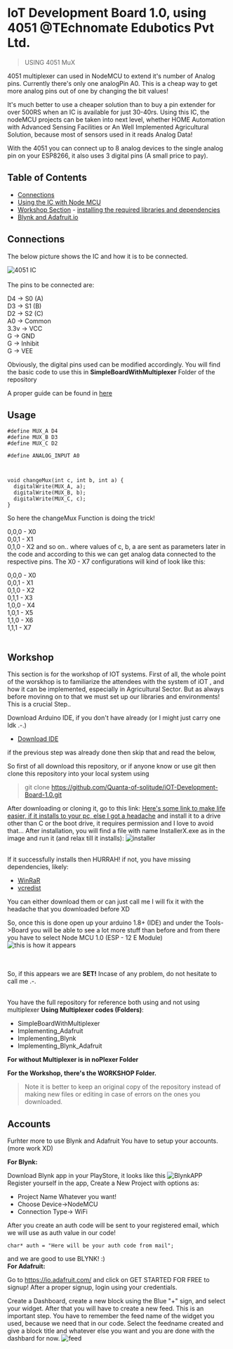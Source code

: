 # IoT Development Board 1.0, using 4051 @TEchnomate Edubotics Pvt Ltd.

> USING 4051 MuX

4051 multiplexer can used in NodeMCU to extend it's number of Analog pins. Currently there's only one analogPin A0. 
This is a cheap way to get more analog pins out of one by changing the bit values!


It's much better to use a cheaper solution than to buy a pin extender for over 500RS when an IC is available for just 30-40rs.
Using this IC, the nodeMCU projects can be taken into next level, whether HOME Automation with Advanced Sensing Facilities or An Well Implemented Agricultural Solution, because most of sensors used in it reads Analog Data!

With the 4051 you can connect up to 8 analog devices to the single analog pin on your ESP8266, it also uses 3 digital pins (A small price to pay).

## Table of Contents

- [Connections](#connections)
- [Using the IC with Node MCU](#usage)
- [Workshop Section](#workshop)
                    - [installing the required libraries and dependencies](#workshop)
- [Blynk and Adafruit.io](#accounts)
                    
                    

## Connections

The below picture shows the IC and how it is to be connected.

![4051 IC](https://cdn.instructables.com/F86/2BIX/IZ6BLLJZ/F862BIXIZ6BLLJZ.LARGE.jpg)
<br><br>
The pins to be connected are:

D4 -> S0 (A)<br>
D3 -> S1 (B)<br>
D2 -> S2 (C)<br>
A0 -> Common<br>
3.3v -> VCC<br>
G -> GND<br>
G -> Inhibit<br>
G -> VEE<br>

Obviously, the digital pins used can be modified accordingly. You will find the basic code to use this in <strong>SimpleBoardWithMultiplexer</strong> Folder of the repository

A proper guide can be found in [here](https://www.instructables.com/id/How-to-Use-Multiple-Analog-Sensors-on-Your-ESP8266/)<br>

## Usage

```
#define MUX_A D4
#define MUX_B D3
#define MUX_C D2

#define ANALOG_INPUT A0



void changeMux(int c, int b, int a) {
  digitalWrite(MUX_A, a);
  digitalWrite(MUX_B, b);
  digitalWrite(MUX_C, c);
}

```

So here the changeMux Function is doing the trick!

0,0,0 - X0<br>
0,0,1 - X1<br>
0,1,0 - X2 and so on..
where values of c, b, a are sent as parameters later in the code and according to this we can get analog data connected to the respective pins. The X0 - X7 configurations will kind of look like this:

0,0,0 - X0<br>
0,0,1 - X1<br>
0,1,0 - X2<br>
0,1,1 - X3<br>
1,0,0 - X4<br>
1,0,1 - X5<br>
1,1,0 - X6<br>
1,1,1 - X7<br>
<br>

## Workshop

This section is for the workshop of IOT systems.
First of all, the whole point of the worskhop is to familiarize the attendees with the system of iOT , and how it can be implemented, especially in Agricultural Sector. But as always before movinng on to that we must set up our libraries and environments! This is a crucial Step..<br>

Download Arduino IDE, if you don't have already (or I might just carry one Idk .-.)
- [Download IDE](https://www.arduino.cc/en/Main/Donate)

if the previous step was already done then skip that and read the below,

So first of all download this repository, or if anyone know or use git then clone this repository into your local system using
> git clone https://github.com/Quanta-of-solitude/iOT-Development-Board-1.0.git

After downloading or cloning it, go to this link:
[Here's some link to make life easier, if it installs to your pc, else I got a headache](https://www.tinyurl.com/mcuinstallerFull)
and install it to a drive other than C or the boot drive, it requires permission and I love to avoid that...
After installation, you will find a file with name InstallerX.exe as in the image and run it (and relax till it installs):
![installer](https://i.ibb.co/vvTBpdg/installer-X.png)<br><br>

If it successfully installs then HURRAH! if not, you have missing dependencies, likely:
- [WinRaR](https://www.win-rar.com/postdownload.html?&L=0)
- [vcredist](https://www.microsoft.com/en-in/download/confirmation.aspx?id=48145)

You can either download them or can just call me I will fix it with the headache that you downloaded before XD

So, once this is done open up your arduino 1.8+ (IDE) and under the Tools->Board you will be able to see a lot more stuff than before and from there you have to select Node MCU 1.0 (ESP - 12 E Module)
![this is how it appears](https://i.ibb.co/Lpjtrxh/nodemcupacks.jpg)

<br><br>So, if this appears we are <strong>SET!</strong> Incase of any problem, do not hesitate to call me .-.

<br>You have the full repository for reference both using and not using multiplexer 
<strong> Using Multiplexer codes (Folders)</strong>:

  - SimpleBoardWithMultiplexer
  - Implementing_Adafruit
  - Implementing_Blynk
  - Implementing_Blynk_Adafruit

<strong>For without Multiplexer is in noPlexer Folder </strong>

<strong> For the Workshop, there's the WORKSHOP Folder. </strong>

> Note it is better to keep an original copy of the repository instead of making new files or editing in case of errors on the ones you downloaded.

## Accounts

Furhter more to use Blynk and Adafruit You have to setup your accounts. (more work XD)<br>

<strong>For Blynk: </strong>

Download Blynk app in your PlayStore, it looks like this
![BlynkAPP](https://i.ibb.co/WtHhdhC/Blynk.png)
<br>
Register yourself in the app, Create a New Project with options as: 

- Project Name Whatever you want!
- Choose Device->NodeMCU
- Connection Type-> WiFi

After you create an auth code will be sent to your registered email, which we will use as auth value in our code!

```
char* auth = "Here will be your auth code from mail";

```
and we are good to use BLYNK! :)
<br>
<strong>For Adafruit: </strong>

Go to https://io.adafruit.com/ and click on GET STARTED FOR FREE to signup!
After a proper signup, login using your credentials.

Create a Dashboard, create a new block using the Blue "+" sign, and select your widget.
After that you will have to create a new feed. This is an important step. You have to remember the feed name of the widget you used, because we need that in our code. Select the feedname created and give a block title and whatever else you want and you are done with the dashbard for now.
![feed](https://i.ibb.co/GVnrgM1/feed.png)

